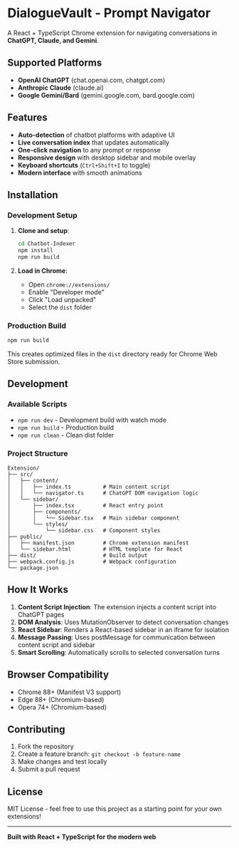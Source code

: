 # DialogueVault - Prompt Navigator 

A React + TypeScript Chrome extension for navigating conversations in **ChatGPT, Claude, and Gemini**.

## Supported Platforms

- **OpenAI ChatGPT** (chat.openai.com, chatgpt.com)
- **Anthropic Claude** (claude.ai)
- **Google Gemini/Bard** (gemini.google.com, bard.google.com)

## Features

- **Auto-detection** of chatbot platforms with adaptive UI
- **Live conversation index** that updates automatically
- **One-click navigation** to any prompt or response
- **Responsive design** with desktop sidebar and mobile overlay
- **Keyboard shortcuts** (`Ctrl+Shift+I` to toggle)
- **Modern interface** with smooth animations

## Installation

### Development Setup

1. **Clone and setup**:
   ```bash
   cd Chatbot-Indexer
   npm install
   npm run build
   ```

2. **Load in Chrome**:
   - Open `chrome://extensions/`
   - Enable "Developer mode"
   - Click "Load unpacked"
   - Select the `dist` folder

### Production Build

```bash
npm run build
```

This creates optimized files in the `dist` directory ready for Chrome Web Store submission.

## Development

### Available Scripts

- `npm run dev` - Development build with watch mode
- `npm run build` - Production build
- `npm run clean` - Clean dist folder

### Project Structure

```
Extension/
├── src/
│   ├── content/
│   │   ├── index.ts          # Main content script
│   │   └── navigator.ts      # ChatGPT DOM navigation logic
│   └── sidebar/
│       ├── index.tsx         # React entry point
│       ├── components/
│       │   └── Sidebar.tsx   # Main sidebar component
│       └── styles/
│           └── sidebar.css   # Component styles
├── public/
│   ├── manifest.json         # Chrome extension manifest
│   └── sidebar.html          # HTML template for React
├── dist/                     # Build output
├── webpack.config.js         # Webpack configuration
└── package.json
```

## How It Works

1. **Content Script Injection**: The extension injects a content script into ChatGPT pages
2. **DOM Analysis**: Uses MutationObserver to detect conversation changes
3. **React Sidebar**: Renders a React-based sidebar in an iframe for isolation
4. **Message Passing**: Uses postMessage for communication between content script and sidebar
5. **Smart Scrolling**: Automatically scrolls to selected conversation turns

## Browser Compatibility

- Chrome 88+ (Manifest V3 support)
- Edge 88+ (Chromium-based)
- Opera 74+ (Chromium-based)

## Contributing

1. Fork the repository
2. Create a feature branch: `git checkout -b feature-name`
3. Make changes and test locally
4. Submit a pull request

## License

MIT License - feel free to use this project as a starting point for your own extensions!

---

**Built with React + TypeScript for the modern web**
